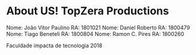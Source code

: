 # About US! TopZera Productions

Nome: João Vitor Paulino RA: 1801021
Nome: Daniel Roberto RA: 1800479
Nome: Tiago Beneteli RA: 1800804
Nome: Ramon C. Pires RA: 1800260

Faculdade impacta de tecnologia 2018
